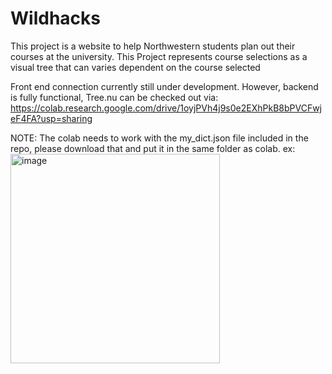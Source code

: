 # Wildhacks

This project is a website to help Northwestern students plan out their courses at the university. This Project represents course selections as a visual tree that can varies dependent on the course selected

Front end connection currently still under development. However, backend is fully functional, Tree.nu can be checked out via: 
https://colab.research.google.com/drive/1oyjPVh4j9s0e2EXhPkB8bPVCFwjeF4FA?usp=sharing 

NOTE: The colab needs to work with the my_dict.json file included in the repo, please download that and put it in the same folder as colab.
ex: <img width="335" alt="image" src="https://user-images.githubusercontent.com/128833289/232337670-911da65c-66fc-49ce-b0de-416eaab77199.png">

